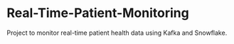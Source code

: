 # Real-Time-Patient-Monitoring
Project to monitor real-time patient health data using Kafka and Snowflake.
